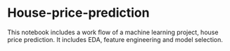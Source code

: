 # House-price-prediction
This notebook includes a work flow of a machine learning project, house price prediction. It includes EDA, feature engineering and model selection.
